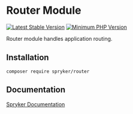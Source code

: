 # Router Module
[![Latest Stable Version](https://poser.pugx.org/spryker/router/v/stable.svg)](https://packagist.org/packages/spryker/router)
[![Minimum PHP Version](https://img.shields.io/badge/php-%3E%3D%207.4-8892BF.svg)](https://php.net/)

Router module handles application routing.

## Installation

```
composer require spryker/router
```

## Documentation

[Spryker Documentation](https://academy.spryker.com/developing_with_spryker/module_guide/modules.html)
